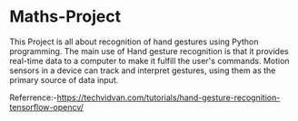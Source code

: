 # Maths-Project
This Project is all about recognition of hand gestures using Python programming. The main use of Hand gesture recognition is that it provides real-time data to a computer to make it fulfill the user's commands. Motion sensors in a device can track and interpret gestures, using them as the primary source of data input.





Referrence:-https://techvidvan.com/tutorials/hand-gesture-recognition-tensorflow-opencv/
